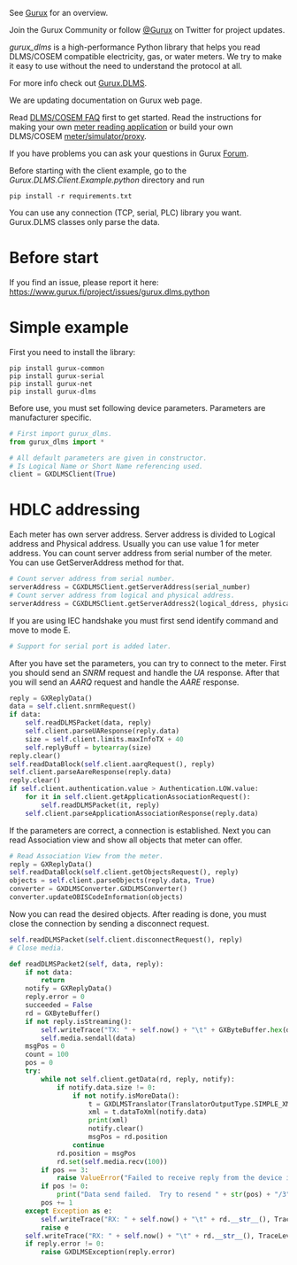 See [Gurux](https://www.gurux.fi/ "Gurux") for an overview.

Join the Gurux Community or follow [@Gurux](https://twitter.com/guruxorg "@Gurux") on
Twitter for project updates.

*gurux_dlms* is a high-performance Python library that helps you read DLMS/COSEM
compatible electricity, gas, or water meters. We try to make it easy to use without the
need to understand the protocol at all.

For more info check out
[Gurux.DLMS](https://www.gurux.fi/Gurux.DLMS "Gurux.DLMS").

We are updating documentation on Gurux web page. 

Read [DLMS/COSEM FAQ](https://www.gurux.fi/DLMSCOSEMFAQ) first to get started.
Read the instructions for making your own
[meter reading application](https://www.gurux.fi/DLMSIntro) or build your own DLMS/COSEM
[meter/simulator/proxy](https://www.gurux.fi/OwnDLMSMeter).

If you have problems you can ask your questions in Gurux
[Forum](https://www.gurux.fi/forum).

Before starting with the client example, go to the *Gurux.DLMS.Client.Example.python*
directory and run

```shell
pip install -r requirements.txt
```

You can use any connection (TCP, serial, PLC) library you want.
Gurux.DLMS classes only parse the data.

Before start
=========================== 

If you find an issue, please report it here:
https://www.gurux.fi/project/issues/gurux.dlms.python


Simple example
=========================== 
First you need to install the library:

```shell
pip install gurux-common
pip install gurux-serial
pip install gurux-net
pip install gurux-dlms
```

Before use, you must set following device parameters. 
Parameters are manufacturer specific.

```Python
# First import gurux_dlms. 
from gurux_dlms import *

# All default parameters are given in constructor.
# Is Logical Name or Short Name referencing used.
client = GXDLMSClient(True)

```

HDLC addressing
=========================== 

Each meter has own server address. Server address is divided to Logical address and
Physical address. Usually you can use value 1 for meter address. You can count server
address from serial number of the meter. You can use GetServerAddress method for that.

```Python
# Count server address from serial number.
serverAddress = CGXDLMSClient.getServerAddress(serial_number)
# Count server address from logical and physical address.
serverAddress = CGXDLMSClient.getServerAddress2(logical_ddress, physical_address, address_size_in_bytes)
```

If you are using IEC handshake you must first send identify command and move to mode E.

```Python
# Support for serial port is added later.
```

After you have set the parameters, you can try to connect to the meter.
First you should send an *SNRM* request and handle the *UA* response.
After that you will send an *AARQ* request and handle the *AARE* response.


```Python
reply = GXReplyData()
data = self.client.snrmRequest()
if data:
    self.readDLMSPacket(data, reply)
    self.client.parseUAResponse(reply.data)
    size = self.client.limits.maxInfoTX + 40
    self.replyBuff = bytearray(size)
reply.clear()
self.readDataBlock(self.client.aarqRequest(), reply)
self.client.parseAareResponse(reply.data)
reply.clear()
if self.client.authentication.value > Authentication.LOW.value:
    for it in self.client.getApplicationAssociationRequest():
        self.readDLMSPacket(it, reply)
    self.client.parseApplicationAssociationResponse(reply.data)
```

If the parameters are correct, a connection is established.
Next you can read Association view and show all objects that meter can offer.

```Python
# Read Association View from the meter.
reply = GXReplyData()
self.readDataBlock(self.client.getObjectsRequest(), reply)
objects = self.client.parseObjects(reply.data, True)
converter = GXDLMSConverter.GXDLMSConverter()
converter.updateOBISCodeInformation(objects)
```

Now you can read the desired objects. After reading is done, you must close the
connection by sending a disconnect request.

```Python
self.readDLMSPacket(self.client.disconnectRequest(), reply)
# Close media.
```

```Python
def readDLMSPacket2(self, data, reply):
    if not data:
        return
    notify = GXReplyData()
    reply.error = 0
    succeeded = False
    rd = GXByteBuffer()
    if not reply.isStreaming():
        self.writeTrace("TX: " + self.now() + "\t" + GXByteBuffer.hex(data), TraceLevel.VERBOSE)
        self.media.sendall(data)
    msgPos = 0
    count = 100
    pos = 0
    try:
        while not self.client.getData(rd, reply, notify):
            if notify.data.size != 0:
                if not notify.isMoreData():
                    t = GXDLMSTranslator(TranslatorOutputType.SIMPLE_XML)
                    xml = t.dataToXml(notify.data)
                    print(xml)
                    notify.clear()
                    msgPos = rd.position
                continue
            rd.position = msgPos
            rd.set(self.media.recv(100))
        if pos == 3:
            raise ValueError("Failed to receive reply from the device in given time.")
        if pos != 0:
            print("Data send failed.  Try to resend " + str(pos) + "/3")
        pos += 1
    except Exception as e:
        self.writeTrace("RX: " + self.now() + "\t" + rd.__str__(), TraceLevel.ERROR)
        raise e
    self.writeTrace("RX: " + self.now() + "\t" + rd.__str__(), TraceLevel.VERBOSE)
    if reply.error != 0:
        raise GXDLMSException(reply.error)
```
